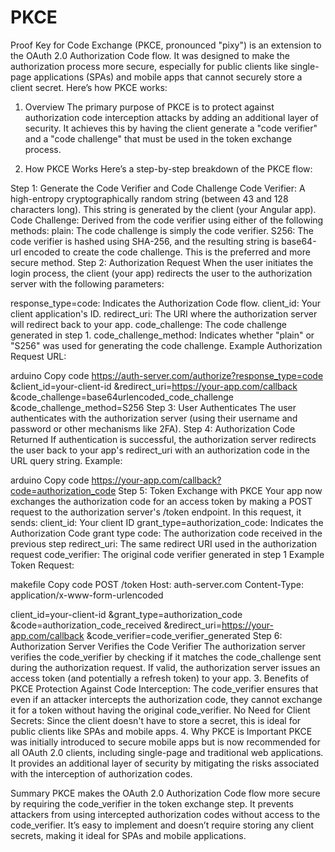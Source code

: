 # PKCE
Proof Key for Code Exchange (PKCE, pronounced "pixy") is an extension to the OAuth 2.0 Authorization Code flow. It was designed to make the authorization process more secure, especially for public clients like single-page applications (SPAs) and mobile apps that cannot securely store a client secret. Here’s how PKCE works:

1. Overview
The primary purpose of PKCE is to protect against authorization code interception attacks by adding an additional layer of security. It achieves this by having the client generate a "code verifier" and a "code challenge" that must be used in the token exchange process.

2. How PKCE Works
Here’s a step-by-step breakdown of the PKCE flow:

Step 1: Generate the Code Verifier and Code Challenge
Code Verifier: A high-entropy cryptographically random string (between 43 and 128 characters long). This string is generated by the client (your Angular app).
Code Challenge: Derived from the code verifier using either of the following methods:
plain: The code challenge is simply the code verifier.
S256: The code verifier is hashed using SHA-256, and the resulting string is base64-url encoded to create the code challenge. This is the preferred and more secure method.
Step 2: Authorization Request
When the user initiates the login process, the client (your app) redirects the user to the authorization server with the following parameters:

response_type=code: Indicates the Authorization Code flow.
client_id: Your client application's ID.
redirect_uri: The URI where the authorization server will redirect back to your app.
code_challenge: The code challenge generated in step 1.
code_challenge_method: Indicates whether "plain" or "S256" was used for generating the code challenge.
Example Authorization Request URL:

arduino
Copy code
https://auth-server.com/authorize?response_type=code
&client_id=your-client-id
&redirect_uri=https://your-app.com/callback
&code_challenge=base64urlencoded_code_challenge
&code_challenge_method=S256
Step 3: User Authenticates
The user authenticates with the authorization server (using their username and password or other mechanisms like 2FA).
Step 4: Authorization Code Returned
If authentication is successful, the authorization server redirects the user back to your app's redirect_uri with an authorization code in the URL query string.
Example:

arduino
Copy code
https://your-app.com/callback?code=authorization_code
Step 5: Token Exchange with PKCE
Your app now exchanges the authorization code for an access token by making a POST request to the authorization server's /token endpoint. In this request, it sends:
client_id: Your client ID
grant_type=authorization_code: Indicates the Authorization Code grant type
code: The authorization code received in the previous step
redirect_uri: The same redirect URI used in the authorization request
code_verifier: The original code verifier generated in step 1
Example Token Request:

makefile
Copy code
POST /token
Host: auth-server.com
Content-Type: application/x-www-form-urlencoded

client_id=your-client-id
&grant_type=authorization_code
&code=authorization_code_received
&redirect_uri=https://your-app.com/callback
&code_verifier=code_verifier_generated
Step 6: Authorization Server Verifies the Code Verifier
The authorization server verifies the code_verifier by checking if it matches the code_challenge sent during the authorization request.
If valid, the authorization server issues an access token (and potentially a refresh token) to your app.
3. Benefits of PKCE
Protection Against Code Interception: The code_verifier ensures that even if an attacker intercepts the authorization code, they cannot exchange it for a token without having the original code_verifier.
No Need for Client Secrets: Since the client doesn't have to store a secret, this is ideal for public clients like SPAs and mobile apps.
4. Why PKCE is Important
PKCE was initially introduced to secure mobile apps but is now recommended for all OAuth 2.0 clients, including single-page and traditional web applications. It provides an additional layer of security by mitigating the risks associated with the interception of authorization codes.

Summary
PKCE makes the OAuth 2.0 Authorization Code flow more secure by requiring the code_verifier in the token exchange step.
It prevents attackers from using intercepted authorization codes without access to the code_verifier.
It’s easy to implement and doesn’t require storing any client secrets, making it ideal for SPAs and mobile applications.
